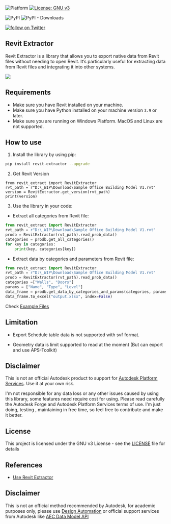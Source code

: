 
![Platform](https://img.shields.io/badge/platform-Windows/MacOS/Linux-lightgray.svg) [![License: GNU v3](https://img.shields.io/badge/License-GNU-yellow.svg)](https://opensource.org/licenses/MIT)


![PyPI](https://img.shields.io/pypi/v/revit-extractor?label=pypi%20revit-extractor-python)
![PyPI - Downloads](https://img.shields.io/pypi/dm/revit-extractor?label=pipy-download)

<a href="https://twitter.com/intent/follow?screen_name=chuongmep">
<img src="https://img.shields.io/twitter/follow/chuongmep?style=social&logo=twitter"
alt="follow on Twitter"></a>

## Revit Extractor

Revit Extractor is a library that allows you to export native data from Revit files without needing to open Revit. It’s particularly useful for extracting data from Revit files and integrating it into other systems.

![](./samples/background.png)


## Requirements

- Make sure you have Revit installed on your machine.
- Make sure you have Python installed on your machine version `3.9` or later.
- Make sure you are running on Windows Platform. MacOS and Linux are not supported. 

## How to use

1. Install the library by using pip:
```bash
pip install revit-extractor --upgrade
```

2. Get Revit Version 

```
from revit_extract import RevitExtractor
rvt_path = r"D:\_WIP\Download\Sample Office Building Model V1.rvt"
version = RevitExtractor.get_version(rvt_path)
print(version)
```

3. Use the library in your code:

- Extract all categories from Revit file:

```python
from revit_extract import RevitExtractor
rvt_path = r"D:\_WIP\Download\Sample Office Building Model V1.rvt"
prodb = RevitExtractor(rvt_path).read_prob_data()
categories = prodb.get_all_categories()
for key in categories:
    print(key, categories[key])
```

- Extract data by categories and parameters from Revit file:
```python
from revit_extract import RevitExtractor
rvt_path = r"D:\_WIP\Download\Sample Office Building Model V1.rvt"
prodb = RevitExtractor(rvt_path).read_prob_data()
categories =["Walls", "Doors"]
params = ["Name", "Type", "Level"]
data_frame = prodb.get_data_by_categories_and_params(categories, params)
data_frame.to_excel("output.xlsx", index=False)
```

Check [Example Files](./samples/Demo.ipynb)

## Limitation

- Export Schedule table data is not supported with svf format.

- Geometry data is limit supported to read at the moment (But can export and use APS-Toolkit)

## Disclaimer

This is not an official Autodesk product to support for [Autodesk Platform Services](https://aps.autodesk.com/). Use it at your own risk.

I'm not responsible for any data loss or any other issues caused by using this library, some features need require cost for using. Please read carefully the Autodesk Forge and Autodesk Platform Services terms of use. I'm just doing, testing , maintaining in free time, so feel free to contribute and make it better.

## License

This project is licensed under the GNU v3 License - see the [LICENSE](./License.md) file for details

## References

- [Use Revit Extractor](https://chuongmep.com/posts/2024-09-25-revit-extractor.html)

## Disclaimer
This is not an official method recommended by Autodesk, for academic purposes only, please use [Design Automation](https://aps.autodesk.com/en/docs/design-automation/v3/tutorials/revit/) or official support services from Autodesk like [AEC Data Model API](https://aps.autodesk.com/autodesk-aec-data-model-api)